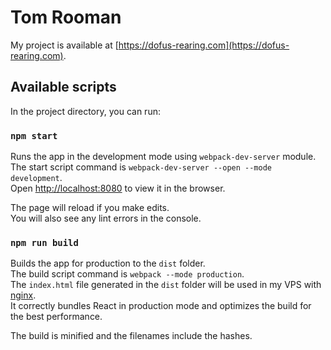# Tom Rooman

My project is available at [https://dofus-rearing.com](https://dofus-rearing.com).

## Available scripts

In the project directory, you can run:

### `npm start`

Runs the app in the development mode using `webpack-dev-server` module.<br>
The start script command is `webpack-dev-server --open --mode development`.<br>
Open [http://localhost:8080](http://localhost:8080) to view it in the browser.<br>

The page will reload if you make edits.<br>
You will also see any lint errors in the console.

### `npm run build`

Builds the app for production to the `dist` folder.<br>
The build script command is `webpack --mode production`.<br>
The `index.html` file generated in the `dist` folder will be used in my VPS with [nginx](https://www.nginx.com/).<br>
It correctly bundles React in production mode and optimizes the build for the best performance.<br>

The build is minified and the filenames include the hashes.<br>
